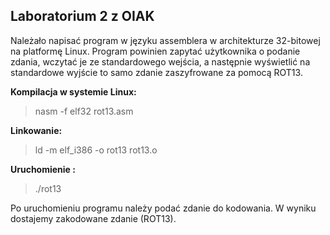  ## Laboratorium 2 z OIAK
 
 Należało napisać program w języku assemblera w architekturze 32-bitowej na platformę Linux. Program powinien zapytać użytkownika o podanie zdania, wczytać je ze standardowego wejścia, a następnie wyświetlić na standardowe wyjście to samo zdanie zaszyfrowane za pomocą ROT13.

**Kompilacja w systemie Linux:**
>  nasm -f elf32 rot13.asm

**Linkowanie:**
>  ld -m elf_i386 -o rot13 rot13.o

**Uruchomienie :**
> ./rot13

Po uruchomieniu programu należy podać zdanie do kodowania. W wyniku dostajemy zakodowane zdanie (ROT13).
